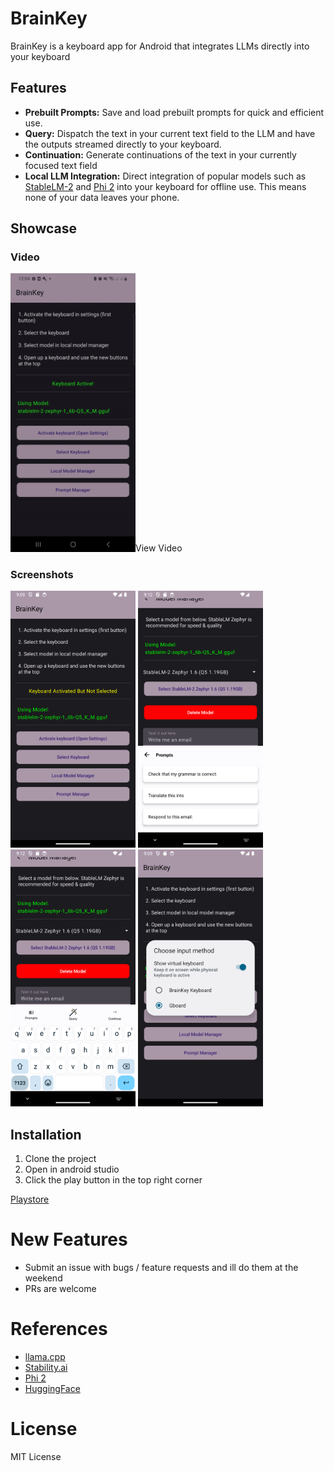 # BrainKey

BrainKey is a keyboard app for Android that integrates LLMs directly into your keyboard

## Features

- **Prebuilt Prompts:** Save and load prebuilt prompts for quick and efficient use.
- **Query:** Dispatch the text in your current text field to the LLM and have the outputs streamed directly to your keyboard.
- **Continuation:** Generate continuations of the text in your currently focused text field
- **Local LLM Integration:** Direct integration of popular models such as [StableLM-2](https://huggingface.co/stabilityai/stablelm-2-zephyr-1_6b) and [Phi 2](https://huggingface.co/microsoft/phi-2) into your keyboard for offline use. This means none of your data leaves your phone.

## Showcase

### Video 
<img src="/Screenshots/screen.gif" width="200" >View Video</img>

### Screenshots
<p>
  <img src="/Screenshots/Screenshot_1706389798.png" width="200" />
  <img src="/Screenshots/Screenshot_1706389933.png" width="200" />
  <img src="/Screenshots/Screenshot_1706389938.png" width="200" />
  <img src="/Screenshots/Screenshot_1706389806.png" width="200" />
</p>

## Installation

1. Clone the project
2. Open in android studio
3. Click the play button in the top right corner

[Playstore](https://play.google.com/store/apps/details?id=com.torphix.brainkey)

# New Features
- Submit an issue with bugs / feature requests and ill do them at the weekend
- PRs are welcome

# References
- [llama.cpp](https://github.com/ggerganov/llama.cpp)
- [Stability.ai](https://huggingface.co/stabilityai/stablelm-2-zephyr-1_6b)
- [Phi 2](https://huggingface.co/microsoft/phi-2)
- [HuggingFace](https://huggingface.co/)

# License
MIT License